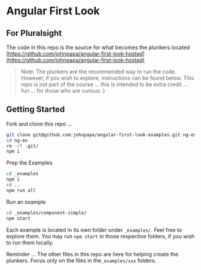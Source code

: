 # Angular First Look

## For Pluralsight

The code in this repo is the source for what becomes the plunkers located [https://github.com/johnpapa/angular-first-look-hosted](https://github.com/johnpapa/angular-first-look-hosted)

> Note: The plunkers are the recommended way to run the code. However, if you wish to explore, instructions can be found below. This repo is not part of the course ... this is intended to be extra credit ... fun ... for those who are curious :)

## Getting Started

Fork and clone this repo ...

```bash
git clone git@github.com:johnpapa/angular-first-look-examples.git ng-ex
cd ng-ex
rm -rf .git/
npm i
```

Prep the Examples

```bash
cd _examples
npm i
cd ..
npm run all
```

Run an example

```bash
cd _examples/component-simple/
npm start
```

Each example is located in its own folder under `_examples/`. Feel free to explore them. You may run `npm start` in those respective folders, if you wish to run them locally.

Reminder ... The other files in this repo are here for helping create the plunkers. Focus only on the files in the`_examples/xxx` folders.
